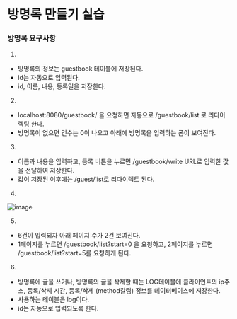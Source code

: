 방명록 만들기 실습
=
### 방명록 요구사항
1.
- 방명록의 정보는 guestbook 테이블에 저장된다.
- id는 자동으로 입력된다.
- id, 이름, 내용, 등록일을 저장한다. 

2.
- localhost:8080/guestbook/ 을 요청하면 자동으로 /guestbook/list 로 리다이렉팅 한다.
- 방명록이 없으면 건수는 0이 나오고 아래에 방명록을 입력하는 폼이 보여진다.

3.
- 이름과 내용을 입력하고, 등록 버튼을 누르면 /guestbook/write URL로 입력한 값을 전달하여 저장한다.
- 값이 저장된 이후에는 /guest/list로 리다이렉트 된다.

4.
![image](https://user-images.githubusercontent.com/22065527/119331564-73f44e00-bcc2-11eb-95cb-6ad0a4ee266f.png)

5.
- 6건이 입력되자 아래 페이지 수가 2건 보여진다.
- 1페이지를 누르면 /guestbook/list?start=0 을 요청하고, 2페이지를 누르면 /guestbook/list?start=5를 요청하게 된다.

6.
- 방명록에 글을 쓰거나, 방명록의 글을 삭제할 때는 LOG테이블에 클라이언트의 ip주소, 등록/삭제 시간, 등록/삭제 (method칼럼) 정보를 데이터베이스에 저장한다.
- 사용하는 테이블은 log이다.
- id는 자동으로 입력되도록 한다.

